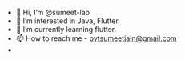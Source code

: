 - 👋 Hi, I’m @sumeet-lab
- 👀 I’m interested in Java, Flutter.
- 🌱 I’m currently learning flutter.
- 📫 How to reach me - pvtsumeetjain@gmail.com
-

<!---
sumeet2-lab/sumeet2-lab is a ✨ special ✨ repository because its `README.md` (this file) appears on your GitHub profile.
You can click the Preview link to take a look at your changes.
--->
